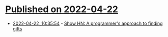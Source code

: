 # [Published on 2022-04-22](index.md)

* [2022-04-22, 10:35:54](https://news.ycombinator.com/item?id=31120050) - [Show HN: A programmer's approach to finding gifts](https://givetheperfectgift.co/)
